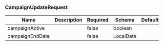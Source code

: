 ### CampaignUpdateRequest
|Name|Description|Required|Schema|Default|
|----|----|----|----|----|
|campaignActive||false|boolean||
|campaignEndDate||false|LocalDate||


